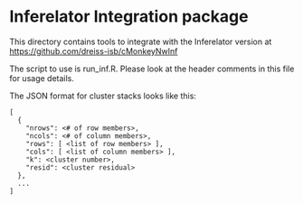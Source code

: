 # Inferelator Integration package

This directory contains tools to integrate with the Inferelator version at https://github.com/dreiss-isb/cMonkeyNwInf

The script to use is run_inf.R. Please look at the header comments in this file for usage
details.

The JSON format for cluster stacks looks like this:

```
[
  {
    "nrows": <# of row members>,
    "ncols": <# of column members>,
    "rows": [ <list of row members> ],
    "cols": [ <list of column members> ],
    "k": <cluster number>,
    "resid": <cluster residual>
  },
  ...
]    
```